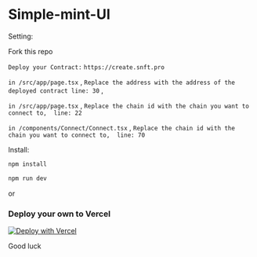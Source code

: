 # Simple-mint-UI

Setting:

Fork this repo

`Deploy your Contract:` `https://create.snft.pro`

`in /src/app/page.tsx` ,  `Replace the address with the address of the deployed contract line: 30` , 

`in /src/app/page.tsx` ,  `Replace the chain id with the chain you want to connect to,  line: 22`

`in /components/Connect/Connect.tsx` ,  `Replace the chain id with the chain you want to connect to,  line: 70`


Install: 
```sh
npm install
```
```sh
npm run dev
```

or 
### Deploy your own to Vercel

[![Deploy with Vercel](https://vercel.com/button)](https://vercel.com/new/clone?repository-url=https://github.com/snft-pro/Simple-mint-UI)


Good luck
